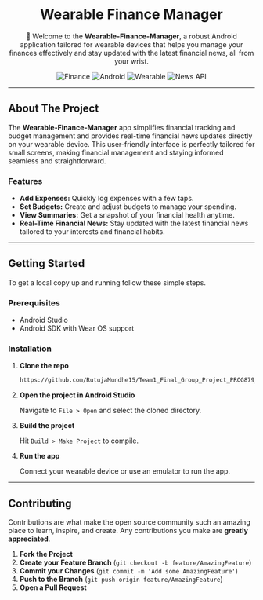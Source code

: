 

<div align="center">

# **Wearable Finance Manager**

👋 Welcome to the **Wearable-Finance-Manager**, a robust Android application tailored for wearable devices that helps you manage your finances effectively and stay updated with the latest financial news, all from your wrist.

![Finance](https://img.shields.io/badge/finance-management-blue.svg)
![Android](https://img.shields.io/badge/platform-Android-green.svg)
![Wearable](https://img.shields.io/badge/support-Wearable-orange.svg)
![News API](https://img.shields.io/badge/feature-News_API-red.svg)

</div>

---

## **About The Project**

The **Wearable-Finance-Manager** app simplifies financial tracking and budget management and provides real-time financial news updates directly on your wearable device. This user-friendly interface is perfectly tailored for small screens, making financial management and staying informed seamless and straightforward.

### **Features**

- **Add Expenses:** Quickly log expenses with a few taps.
- **Set Budgets:** Create and adjust budgets to manage your spending.
- **View Summaries:** Get a snapshot of your financial health anytime.
- **Real-Time Financial News:** Stay updated with the latest financial news tailored to your interests and financial habits.

---

## **Getting Started**

To get a local copy up and running follow these simple steps.

### **Prerequisites**

- Android Studio
- Android SDK with Wear OS support

### **Installation**

1. **Clone the repo**
   ```sh
   https://github.com/RutujaMundhe15/Team1_Final_Group_Project_PROG879_Sec20.git
   ```
2. **Open the project in Android Studio**

   Navigate to `File > Open` and select the cloned directory.

3. **Build the project**

   Hit `Build > Make Project` to compile.

4. **Run the app**

   Connect your wearable device or use an emulator to run the app.

---

## **Contributing**

Contributions are what make the open source community such an amazing place to learn, inspire, and create. Any contributions you make are **greatly appreciated**.

1. **Fork the Project**
2. **Create your Feature Branch** (`git checkout -b feature/AmazingFeature`)
3. **Commit your Changes** (`git commit -m 'Add some AmazingFeature'`)
4. **Push to the Branch** (`git push origin feature/AmazingFeature`)
5. **Open a Pull Request**

